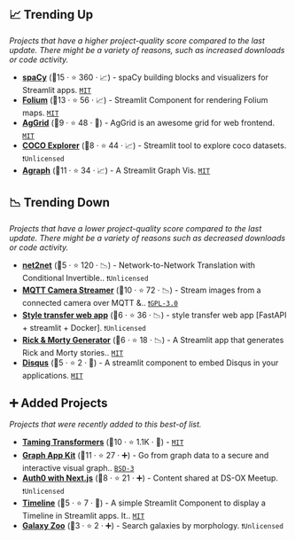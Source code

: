 ## 📈 Trending Up

_Projects that have a higher project-quality score compared to the last update. There might be a variety of reasons, such as increased downloads or code activity._

- <b><a href="https://share.streamlit.io/ines/spacy-streamlit-demo/master/app.py">spaCy</a></b> (🥇15 ·  ⭐ 360 · 📈) - spaCy building blocks and visualizers for Streamlit apps. <code><a href="http://bit.ly/34MBwT8">MIT</a></code>
- <b><a href="https://share.streamlit.io/randyzwitch/streamlit-folium/examples/streamlit_app.py">Folium</a></b> (🥇13 ·  ⭐ 56 · 📈) - Streamlit Component for rendering Folium maps. <code><a href="http://bit.ly/34MBwT8">MIT</a></code>
- <b><a href="https://share.streamlit.io/pablocfonseca/streamlit-aggrid/main/example.py">AgGrid</a></b> (🥉9 ·  ⭐ 48 · 🐣) - AgGrid is an awesome grid for web frontend. <code><a href="http://bit.ly/34MBwT8">MIT</a></code>
- <b><a href="https://github.com/i008/COCO-dataset-explorer">COCO Explorer</a></b> (🥈8 ·  ⭐ 44 · 📈) - Streamlit tool to explore coco datasets. <code>❗Unlicensed</code>
- <b><a href="https://github.com/ChrisChross/streamlit-agraph">Agraph</a></b> (🥈11 ·  ⭐ 34 · 📈) - A Streamlit Graph Vis. <code><a href="http://bit.ly/34MBwT8">MIT</a></code>

## 📉 Trending Down

_Projects that have a lower project-quality score compared to the last update. There might be a variety of reasons such as decreased downloads or code activity._

- <b><a href="https://github.com/CompVis/net2net">net2net</a></b> (🥉5 ·  ⭐ 120 · 📉) - Network-to-Network Translation with Conditional Invertible.. <code>❗Unlicensed</code>
- <b><a href="https://github.com/robmarkcole/mqtt-camera-streamer">MQTT Camera Streamer</a></b> (🥇10 ·  ⭐ 72 · 📉) - Stream images from a connected camera over MQTT &.. <code><a href="http://bit.ly/2M0xdwT">❗️GPL-3.0</a></code>
- <b><a href="https://github.com/amalshaji/style-transfer">Style transfer web app</a></b> (🥉6 ·  ⭐ 36 · 📉) - style transfer web app [FastAPI + streamlit + Docker]. <code>❗Unlicensed</code>
- <b><a href="https://share.streamlit.io/e-tony/story_generator/main/app.py">Rick & Morty Generator</a></b> (🥉6 ·  ⭐ 18 · 📉) - A Streamlit app that generates Rick and Morty stories.. <code><a href="http://bit.ly/34MBwT8">MIT</a></code>
- <b><a href="https://share.streamlit.io/okld/streamlit-disqus-demo/main/app.py">Disqus</a></b> (🥉5 ·  ⭐ 2 · 🐣) - A streamlit component to embed Disqus in your applications. <code><a href="http://bit.ly/34MBwT8">MIT</a></code>

## ➕ Added Projects

_Projects that were recently added to this best-of list._

- <b><a href="https://github.com/CompVis/taming-transformers">Taming Transformers</a></b> (🥇10 ·  ⭐ 1.1K · 🐣) -  <code><a href="http://bit.ly/34MBwT8">MIT</a></code>
- <b><a href="https://github.com/graphistry/graph-app-kit">Graph App Kit</a></b> (🥈11 ·  ⭐ 27 · ➕) - Go from graph data to a secure and interactive visual graph.. <code><a href="http://bit.ly/3aKzpTv">BSD-3</a></code>
- <b><a href="https://github.com/asehmi/Data-Science-Meetup-Oxford/tree/master/StreamlitComponent">Auth0 with Next.js</a></b> (🥉8 ·  ⭐ 21 · ➕) - Content shared at DS-OX Meetup. <code>❗Unlicensed</code>
- <b><a href="https://www.innerdoc.com/nlp-timeline-demo/">Timeline</a></b> (🥉5 ·  ⭐ 7 · 🐣) - A simple Streamlit Component to display a Timeline in Streamlit apps. It.. <code><a href="http://bit.ly/34MBwT8">MIT</a></code>
- <b><a href="https://share.streamlit.io/mwalmsley/galaxy-poster/gz_decals_mike_walmsley.py">Galaxy Zoo</a></b> (🥉3 ·  ⭐ 2 · ➕) - Search galaxies by morphology. <code>❗Unlicensed</code>

